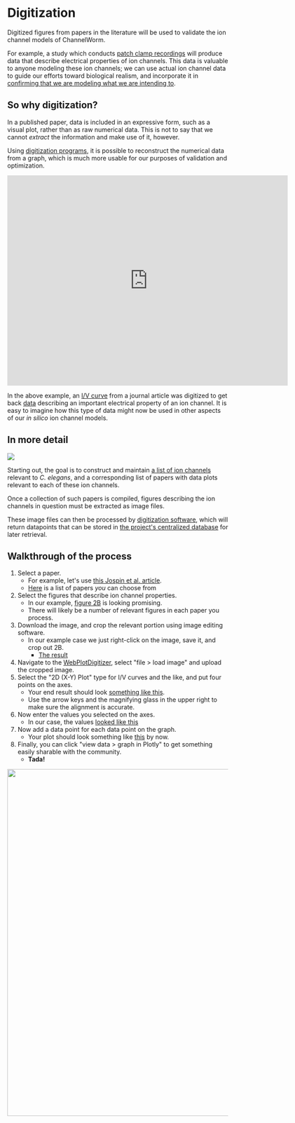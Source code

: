 Digitization
============

Digitized figures from papers in the literature will be used to validate the ion channel models of ChannelWorm.

For example, a study which conducts [patch clamp recordings](https://en.wikipedia.org/wiki/Patch_clamp) will produce data that describe electrical properties of ion channels.
This data is valuable to anyone modeling these ion channels; we can use actual ion channel data to guide our efforts toward biological realism, and incorporate it in [confirming that we are modeling what we are intending to](validation/).

## So why digitization?

In a published paper, data is included in an expressive form, such as a visual plot, rather than as raw numerical data. This is not to say that we cannot *extract* the information and make use of it, however.

Using [digitization programs](http://arohatgi.info/WebPlotDigitizer/), it is possible to reconstruct the numerical data from a graph, which is much more usable for our purposes of validation and optimization.

<iframe width="640" height="480" frameborder="0" seamless="seamless" scrolling="no" src="https://plot.ly/~VahidGh/56/" ></iframe>

In the above example, an [I/V curve](https://en.wikipedia.org/wiki/Current%E2%80%93voltage_characteristic) from a journal article was digitized to get back [data](https://plot.ly/~VahidGh/56) describing an important electrical property of an ion channel. It is easy to imagine how this type of data might now be used in other aspects of our *in silico* ion channel models.

## In more detail

[![](https://docs.google.com/drawings/d/1MDAJkv1wXJTmr5ux0EDvlz5xkUz13ez3YIJ6fmSMpms/pub?w=730&h=461)](https://docs.google.com/drawings/d/1MDAJkv1wXJTmr5ux0EDvlz5xkUz13ez3YIJ6fmSMpms/edit)

Starting out, the goal is to construct and maintain [a list of ion channels](https://github.com/VahidGh/ChannelWorm/issues/8) relevant to *C. elegans*, and a corresponding list of papers with data plots relevant to each of these ion channels.

Once a collection of such papers is compiled, figures describing the ion channels in question must be extracted as image files.

These image files can then be processed by [digitization software](http://arohatgi.info/WebPlotDigitizer/), which will return datapoints that can be stored in [the project's centralized database](information-management/#data-management) for later retrieval.

## Walkthrough of the process

1. Select a paper.
    * For example, let's use [this Jospin et al. article](http://www.ncbi.nlm.nih.gov/pmc/articles/PMC2173050/).
    * [Here]() is a list of papers *you* can choose from
2. Select the figures that describe ion channel properties.
    * In our example, [figure 2B](http://www.ncbi.nlm.nih.gov/pmc/articles/PMC2173050/figure/fig2/) is looking promising.
    * There will likely be a number of relevant figures in each paper you process.
3. Download the image, and crop the relevant portion using image editing software.
    * In our example case we just right-click on the image, save it, and crop out 2B.
      * [The result](https://cloud.githubusercontent.com/assets/7369273/7684968/e5d974c4-fd64-11e4-9cf0-fae6656bc4eb.png)
4. Navigate to the [WebPlotDigitizer](http://arohatgi.info/WebPlotDigitizer/app/?), select "file > load image" and upload the cropped image.
5. Select the "2D (X-Y) Plot" type for I/V curves and the like, and put four points on the axes.
    * Your end result should look [something like this](https://cloud.githubusercontent.com/assets/7369273/7684985/077c3422-fd65-11e4-915e-3cb3e9895f8e.png).
    * Use the arrow keys and the magnifying glass in the upper right to make sure the alignment is accurate.
6. Now enter the values you selected on the axes.
    * In our case, the values [looked like this](https://cloud.githubusercontent.com/assets/7369273/7684983/03f827fc-fd65-11e4-8dc0-f433000a24ed.png)
7. Now add a data point for each data point on the graph.
    * Your plot should look something like [this](https://cloud.githubusercontent.com/assets/6655104/6027361/b509831c-abf6-11e4-95a4-372b911533fb.png) by now.
8. Finally, you can click "view data > graph in Plotly" to get something easily sharable with the community.
    * **Tada!**

<div>
    <a href="https://plot.ly/~travs/3/" target="_blank" title="" style="display: block; text-align: center;"><img src="https://plot.ly/~travs/3.png" alt="" style="max-width: 100%;width: 792px;"  width="792" onerror="this.onerror=null;this.src='https://plot.ly/404.png';" /></a>
    <script data-plotly="travs:3" src="https://plot.ly/embed.js" async></script>
</div>
